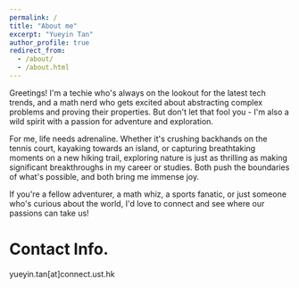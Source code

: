 ```yaml
---
permalink: /
title: "About me"
excerpt: "Yueyin Tan"
author_profile: true
redirect_from: 
  - /about/
  - /about.html
---
```

Greetings! I'm a techie who's always on the lookout for the latest tech trends, and a math nerd who gets excited about abstracting complex problems and proving their properties. But don't let that fool you - I'm also a wild spirit with a passion for adventure and exploration.

For me, life needs adrenaline. Whether it's crushing backhands on the tennis court, kayaking towards an island, or capturing breathtaking moments on a new hiking trail, exploring nature is just as thrilling as making significant breakthroughs in my career or studies. Both push the boundaries of what's possible, and both bring me immense joy.

If you're a fellow adventurer, a math whiz, a sports fanatic, or just someone who's curious about the world, I'd love to connect and see where our passions can take us!

# Contact Info.
yueyin.tan[at]connect.ust.hk 
